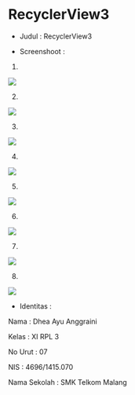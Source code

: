 # RecyclerView3

- Judul : RecyclerView3

- Screenshoot :

1. 

<img src="https://github.com/Dheaayuang/RecyclerView3/blob/master/RecyclerView3.1.png">

2.

<img src="https://github.com/Dheaayuang/RecyclerView3/blob/master/RecyclerView3.2.png">

3.

<img src="https://github.com/Dheaayuang/RecyclerView3/blob/master/RecyclerView3.3.png">

4.

<img src="https://github.com/Dheaayuang/RecyclerView3/blob/master/RecyclerView3.4.png">

5.

<img src="https://github.com/Dheaayuang/RecyclerView3/blob/master/RecyclerView3.5.png">

6.

<img src="https://github.com/Dheaayuang/RecyclerView3/blob/master/RecyclerView3.6.png">

7.

<img src="https://github.com/Dheaayuang/RecyclerView3/blob/master/RecyclerView3.7.png">

8.

<img src="https://github.com/Dheaayuang/RecyclerView3/blob/master/RecyclerView3.8.png">

- Identitas :

Nama : Dhea Ayu Anggraini

Kelas : XI RPL 3

No Urut : 07

NIS : 4696/1415.070

Nama Sekolah : SMK Telkom Malang
